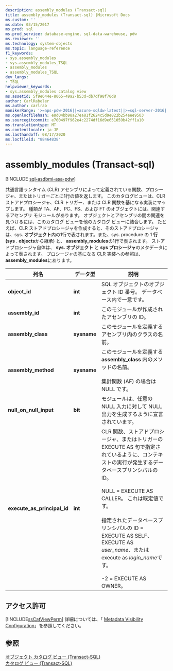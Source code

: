 ```yaml
---
description: assembly_modules (Transact-sql)
title: assembly_modules (Transact-sql) |Microsoft Docs
ms.custom: ''
ms.date: 03/15/2017
ms.prod: sql
ms.prod_service: database-engine, sql-data-warehouse, pdw
ms.reviewer: ''
ms.technology: system-objects
ms.topic: language-reference
f1_keywords:
- sys.assembly_modules
- sys.assembly_modules_TSQL
- assembly_modules
- assembly_modules_TSQL
dev_langs:
- TSQL
helpviewer_keywords:
- sys.assembly_modules catalog view
ms.assetid: 5f9e644e-8065-49a2-b53d-db7df98f70d8
author: CarlRabeler
ms.author: carlrab
monikerRange: '>=aps-pdw-2016||=azure-sqldw-latest||>=sql-server-2016||=sqlallproducts-allversions||>=sql-server-linux-2017||=azuresqldb-mi-current'
ms.openlocfilehash: e8d04bb98a27ea81f2624c5d9e822b254eee9503
ms.sourcegitcommit: e700497f962e4c2274df16d9e651059b42ff1a10
ms.translationtype: MT
ms.contentlocale: ja-JP
ms.lasthandoff: 08/17/2020
ms.locfileid: "88464838"
---
```

# <a name="sysassembly_modules-transact-sql"></a>assembly_modules (Transact-sql)
[!INCLUDE [sql-asdbmi-asa-pdw](../../includes/applies-to-version/sql-asdbmi-asa-pdw.md)]

  共通言語ランタイム (CLR) アセンブリによって定義されている関数、プロシージャ、またはトリガーごとに1行の値を返します。 このカタログビューは、CLR ストアドプロシージャ、CLR トリガー、または CLR 関数を基になる実装にマップします。 種類が TA、AF、PC、FS、および FT のオブジェクトには、関連するアセンブリ モジュールがあります。 オブジェクトとアセンブリの間の関連を見つけるには、このカタログ ビューを他のカタログ ビューに結合します。 たとえば、CLR ストアドプロシージャを作成すると、そのストアドプロシージャは、sys. **オブジェクト**内の1行で表されます。また、sys. procedure の 1 **行 (sys** . **objects**から継承) と、 **assembly_modules**の1行で表されます。 ストアドプロシージャ自体は、 **sys. オブジェクト** と **sys プロシージャ**のメタデータによって表されます。 プロシージャの基になる CLR 実装への参照は、 **assembly_modules**にあります。  
  
|列名|データ型|説明|  
|-----------------|---------------|-----------------|  
|**object_id**|**int**|SQL オブジェクトのオブジェクト ID 番号。 データベース内で一意です。|  
|**assembly_id**|**int**|このモジュールが作成されたアセンブリの ID。|  
|**assembly_class**|**sysname**|このモジュールを定義するアセンブリ内のクラスの名前。|  
|**assembly_method**|**sysname**|このモジュールを定義する **assembly_class** 内のメソッドの名前。<br /><br /> 集計関数 (AF) の場合は NULL です。|  
|**null_on_null_input**|**bit**|モジュールは、任意の NULL 入力に対して NULL 出力を生成するように宣言されています。|  
|**execute_as_principal_id**|**int**|CLR 関数、ストアドプロシージャ、またはトリガーの EXECUTE AS 句で指定されているように、コンテキストの実行が発生するデータベースプリンシパルの ID。<br /><br /> NULL = EXECUTE AS CALLER。 これは既定値です。<br /><br /> 指定されたデータベースプリンシパルの ID = EXECUTE AS SELF、EXECUTE AS *user_name*、または execute as *login_name*です。<br /><br /> -2 = EXECUTE AS OWNER。|  
  
## <a name="permissions"></a>アクセス許可  
 [!INCLUDE[ssCatViewPerm](../../includes/sscatviewperm-md.md)] 詳細については、「 [Metadata Visibility Configuration](../../relational-databases/security/metadata-visibility-configuration.md)」を参照してください。  
  
## <a name="see-also"></a>参照  
 [オブジェクト カタログ ビュー &#40;Transact-SQL&#41;](../../relational-databases/system-catalog-views/object-catalog-views-transact-sql.md)   
 [カタログ ビュー &#40;Transact-SQL&#41;](../../relational-databases/system-catalog-views/catalog-views-transact-sql.md)  
  
  
